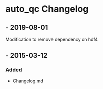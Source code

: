 
# auto_qc Changelog

## <VERSION>  - 2019-08-01
Modification to remove dependency on hdf4

## <VERSION> - 2015-03-12
### Added
  * Changelog.md
